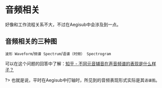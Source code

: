 # 音频相关

好像和工作流程关系不大，不过在Aegisub中会涉及到一点。

## 音频相关的三种图

`波形 Waveform`/`频谱 Spectrum`/`语谱（时频） Spectrogram`

可以在这个问题的回答中了解：[知乎 - 不同元音辅音在声音频谱的表现是什么样子？](https://www.zhihu.com/question/27126800/answer/35376174)

?> 也就是说，平时在Aegisub中打轴时，所见到的音频表现形式实际是其`语谱图`。
